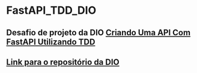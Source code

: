 # FastAPI_TDD_DIO
## Desafio de projeto da DIO [Criando Uma API Com FastAPI Utilizando TDD](https://web.dio.me/lab/tdd-com-python/learning/74532065-425a-48bb-bf95-9ffa34ad8f43)
[Link para o repositório da DIO](https://github.com/digitalinnovationone/store_api)
---


